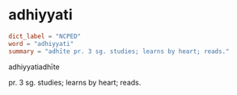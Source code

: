 # adhiyyati

``` toml
dict_label = "NCPED"
word = "adhiyyati"
summary = "adhīte pr. 3 sg. studies; learns by heart; reads."
```

adhiyyatiadhīte

pr. 3 sg. studies; learns by heart; reads.

